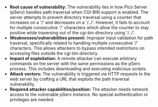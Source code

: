 - **Root cause of vulnerability:** The vulnerability lies in how Pico Server (pServ) handles path traversal when CGI-BIN support is enabled. The server attempts to prevent directory traversal using a counter that increases on a '/' and decreases on a '/../'. However, it fails to account for multiple consecutive '/' characters which allow the counter to stay positive while traversing out of the cgi-bin directory using '/../'.
- **Weaknesses/vulnerabilities present:** Improper input validation for path traversal, specifically related to handling multiple consecutive '/' characters. This allows attackers to bypass intended restrictions on accessing files outside the cgi-bin directory.
- **Impact of exploitation:** A remote attacker can execute arbitrary commands on the server with the same permissions as the pServ process. This includes downloading and executing malicious scripts.
- **Attack vectors:** The vulnerability is triggered via HTTP requests to the web server by crafting a URL that exploits the path traversal vulnerability.
- **Required attacker capabilities/position:** The attacker needs network access to the vulnerable pServ instance. No special authentication or privileges are needed.